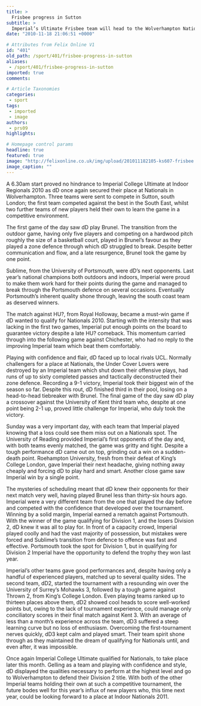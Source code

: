 ```yaml
---
title: >
  Frisbee progress in Sutton
subtitle: >
  Imperial’s Ultimate Frisbee team will head to the Wolverhampton Nationals to defend their title
date: "2010-11-18 21:06:51 +0000"

# Attributes from Felix Online V1
id: "401"
old_path: /sport/401/frisbee-progress-in-sutton
aliases:
 - /sport/401/frisbee-progress-in-sutton
imported: true
comments:

# Article Taxonomies
categories:
 - sport
tags:
 - imported
 - image
authors:
 - prs09
highlights:

# Homepage control params
headline: true
featured: true
image: "http://felixonline.co.uk/img/upload/201011182105-ks607-frisbee.jpg"
image_caption: ""
---
```


A 6.30am start proved no hindrance to Imperial College Ultimate at Indoor Regionals 2010 as dD once again secured their place at Nationals in Wolverhampton. Three teams were sent to compete in Sutton, south London; the first team competed against the best in the South East, whilst two further teams of new players held their own to learn the game in a competitive environment.

The first game of the day saw dD play Brunel. The transition from the outdoor game, having only five players and competing on a hardwood pitch roughly the size of a basketball court, played in Brunel’s favour as they played a zone defence through which dD struggled to break. Despite better communication and flow, and a late resurgence, Brunel took the game by one point.

Sublime, from the University of Portsmouth, were dD’s next opponents. Last year’s national champions both outdoors and indoors, Imperial were proud to make them work hard for their points during the game and managed to break through the Portsmouth defence on several occasions. Eventually Portsmouth’s inherent quality shone through, leaving the south coast team as deserved winners.

The match against HU?, from Royal Holloway, became a must-win game if dD wanted to qualify for Nationals 2010. Starting with the intensity that was lacking in the first two games, Imperial put enough points on the board to guarantee victory despite a late HU? comeback. This momentum carried through into the following game against Chichester, who had no reply to the improving Imperial team which beat them comfortably.

Playing with confidence and flair, dD faced up to local rivals UCL. Normally challengers for a place at Nationals, the Under Cover Lovers were destroyed by an Imperial team which shut down their offensive plays, had runs of up to sixty completed passes and tactically deconstructed their zone defence. Recording a 9-1 victory, Imperial took their biggest win of the season so far. Despite this rout, dD finished third in their pool, losing on a head-to-head tiebreaker with Brunel. The final game of the day saw dD play a crossover against the University of Kent third team who, despite at one point being 2-1 up, proved little challenge for Imperial, who duly took the victory.

Sunday was a very important day, with each team that Imperial played knowing that a loss could see them miss out on a Nationals spot. The University of Reading provided Imperial’s first opponents of the day and, with both teams evenly matched, the game was gritty and tight. Despite a tough performance dD came out on top, grinding out a win on a sudden-death point. Roehampton University, fresh from their defeat of King’s College London, gave Imperial their next headache, giving nothing away cheaply and forcing dD to play hard and smart. Another close game saw Imperial win by a single point.

The mysteries of scheduling meant that dD knew their opponents for their next match very well, having played Brunel less than thirty-six hours ago. Imperial were a very different team from the one that played the day before and competed with the confidence that developed over the tournament. Winning by a solid margin, Imperial earned a rematch against Portsmouth. With the winner of the game qualifying for Division 1, and the losers Division 2, dD knew it was all to play for. In front of a capacity crowd, Imperial played coolly and had the vast majority of possession, but mistakes were forced and Sublime’s transition from defence to offence was fast and effective. Portsmouth took the spot for Division 1, but in qualifying for Division 2 Imperial have the opportunity to defend the trophy they won last year.

Imperial’s other teams gave good performances and, despite having only a handful of experienced players, matched up to several quality sides. The second team, dD2, started the tournament with a resounding win over the University of Surrey’s Mohawks 3, followed by a tough game against Thrown 2, from King’s College London. Even playing teams ranked up to thirteen places above them, dD2 showed cool heads to score well-worked points but, owing to the lack of tournament experience, could manage only conciliatory scores in their final match against Kent 3. With an average of less than a month’s experience across the team, dD3 suffered a steep learning curve but no loss of enthusiasm. Overcoming the first-tournament nerves quickly, dD3 kept calm and played smart. Their team spirit shone through as they maintained the dream of qualifying for Nationals until, and even after, it was impossible.

Once again Imperial College Ultimate qualified for Nationals, to take place later this month. Gelling as a team and playing with confidence and style, dD displayed the qualities necessary to perform at the highest level and go to Wolverhampton to defend their Division 2 title. With both of the other Imperial teams holding their own at such a competitive tournament, the future bodes well for this year’s influx of new players who, this time next year, could be looking forward to a place at Indoor Nationals 2011.
